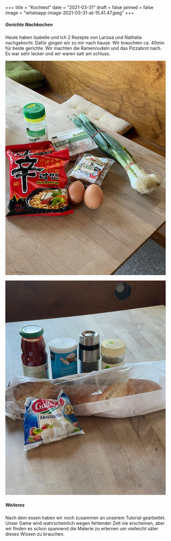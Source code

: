 +++
title = "Kochtest"
date = "2021-03-31"
draft = false
pinned = false
image = "whatsapp-image-2021-03-31-at-15.41.47.jpeg"
+++
##### Gerichte Nachkochen

Heute haben Isabelle und Ich 2 Rezepte von Larissa und Nathalia nachgekocht. Dafür gingen wir zu mir nach hause. Wir brauchten ca. 40min für beide gerichte. Wir machten die Ramennudeln und das Pizzabrot nach. Es war sehr lecker und wir waren satt am schluss. 

![Zutaten für die Ramen](index.jpg "Zutaten für die Ramen")

![Zutaten für das Pizzabrot](index1.jpg "Zutaten für das Pizzabrot")



##### Weiteres

Nach dem essen haben wir noch zusammen an unserem Tutorial gearbeitet. Unser Game wird wahrscheinlich wegen fehlender Zeit nie erscheinen, aber wir finden es schon spannend die Materie zu erlernen um vielleicht säter dieses Wissen zu brauchen.